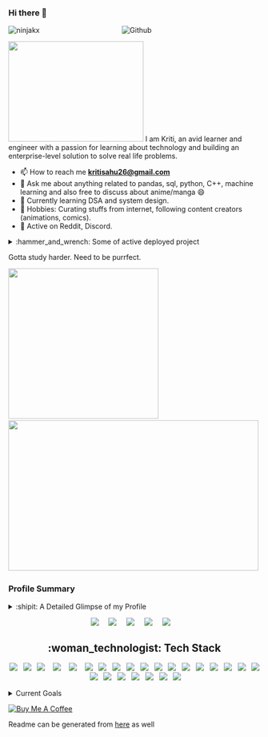 ### Hi there 👋 

<img width="55%" align="right" alt="Github" src="https://raw.githubusercontent.com/onimur/.github/master/.resources/git-header.svg" />

<p align="left"> <img src="https://komarev.com/ghpvc/?username=ninjakx" alt="ninjakx" /> </p>
<img src="https://cats.bewin24.com/wp-content/uploads/2019/09/maxresdefault-40.jpg" width="270" height="200"/>
I am Kriti, an avid learner and engineer with a passion for learning about technology and building an enterprise-level solution to solve real life problems. 


<!-- - 🌱 I’m currently learning about other Tech Stack. -->
- 📫 How to reach me **kritisahu26@gmail.com**
- 💬 Ask me about anything related to pandas, sql, python, C++, machine learning and also free to discuss about anime/manga 😄
- 🌱 Currently learning DSA and system design.
- 📝 Hobbies: Curating stuffs from internet, following content creators (animations, comics).
- 📍 Active on Reddit, Discord.
<details>

<summary>:hammer_and_wrench: Some of active deployed project</summary>

<!-- $${\color{red}Some \space of \space the \space \color{lightblue}active \space \color{orange}deployed \space Projects}$$ -->
<!-- $\color[rgb]{1,0,1} Django \space Based  \space Project \space for \space checking \space the \space AQP \space index:$ -->
**Django based project for checking the AQP index:**
- Hosted on: https://aqp-web-production.up.railway.app/ 
- Repo: https://github.com/ninjakx/AQP

<!-- $\color[rgb]{1,0,1} Covid \space Dashboard \space using \space DC.js \space and \space D3.js:$ -->
**Dashboard using Dc.js and D3.js:**
- Hosted on: https://ninjakx.github.io/covid_dash/
- Repo: https://ninjakx.github.io/covid_dash/
</details>
<!-- $${\color{red}Low \space Level \space Design \space \color{lightblue}with \space \color{orange}proper \space testing}$$
$\color[rgb]{1,0,1} Course \space Scheduler$ -->
<!-- **Low level design with proper unit testing:**
- Also includes Action for unittest :-> Build is successful and all test passed. check this out: https://github.com/ninjakx/course_scheduler/actions/runs/4883417531
- Repo: [https://github.com/ninjakx/course_scheduler](https://github.com/ninjakx/course_scheduler)
- Problem Statement: https://www.geektrust.com/coding/detailed/course-scheduling -->

<!-- Rest of the solved LLD & design pattern will be found in https://github.com/ninjakx/Low-Level-Design

If get time will add more. -->


Gotta study harder. Need to be purrfect.
<!-- ![](https://i.pinimg.com/originals/1b/43/dd/1b43dd19b6358ceea4a89e6a5d9cd1af.gif) | ![](https://media.tenor.com/SXGYbcjqv58AAAAd/cat-typing.gif) -->

<p float="left">
  <img src="https://i.pinimg.com/originals/1b/43/dd/1b43dd19b6358ceea4a89e6a5d9cd1af.gif" width="300" height="300"/>
  <img src="https://media.tenor.com/SXGYbcjqv58AAAAd/cat-typing.gif" width="500" height="300" /> 
</p>

<!-- Motto: Work Hard, Cry Later -->

### Profile Summary

<details>

<summary>:shipit: A Detailed Glimpse of my Profile</summary>
     
 ![metric](https://github.com/ninjakx/ninjakx/blob/main/github-metrics.svg)
     
<!-- 
![Metrics](https://metrics.lecoq.io/ninjakx?template=classic&repositories.forks=true&commits.authoring=ninjakx&languages=1&introduction=1&isocalendar=1&lines=1&achievements=1&stackoverflow=1&followup=1&isocalendar.duration=half-year&languages.limit=8&languages.sections=most-used&languages.colors=github&languages.threshold=0%25&languages.indepth=false&languages.categories=markup%2C%20programming&languages.recent.categories=markup%2C%20programming&languages.recent.load=300&languages.recent.days=14&introduction.title=true&followup.sections=repositories%2C%20user&achievements.threshold=C&achievements.secrets=true&achievements.display=detailed&achievements.limit=0&stackoverflow.user=6660373&stackoverflow.sections=answers-top%2C%20questions-top&stackoverflow.limit=2&stackoverflow.lines=4&stackoverflow.lines.snippet=2&config.timezone=Asia%2FCalcutta&config.display=large) -->
<!-- ![Metrics](https://metrics.lecoq.io/ninjakx?template=classic&languages=1&introduction=1&gists=1&lines=1&achievements=1&pagespeed=1&stackoverflow=1&isocalendar=1&isocalendar.duration=half-year&languages.limit=8&languages.sections=most-used&languages.colors=github&languages.threshold=0%25&languages.indepth=false&languages.categories=markup%2C%20programming&languages.recent.categories=markup%2C%20programming&languages.recent.load=300&languages.recent.days=14&introduction.title=false&achievements.threshold=C&achievements.secrets=true&achievements.display=detailed&achievements.limit=0&pagespeed.url=https%3A%2F%2Fninjakx.github.io%2F&pagespeed.detailed=false&pagespeed.screenshot=true&stackoverflow.user=6660373&stackoverflow.sections=answers-top%2C%20questions-top&stackoverflow.limit=2&stackoverflow.lines=4&stackoverflow.lines.snippet=2&config.timezone=Asia%2FKolkata&config.twemoji=true)
 -->
     
</details> 

<!-- 
<!-- ![summary](https://github-readme-stats.vercel.app/api?username=ninjakx&show_icons=true&theme=radical) -->
<!-- ![summary2](https://github-profile-trophy.vercel.app/?username=ninjakx&theme=onedark) -->

<p align="left"> 
<!-- <a href="https://linkedin.com/in/kritisahu" target="blank"><img align="center" src="https://www.vectorlogo.zone/logos/linkedin/linkedin-tile.svg" alt="kritisahu" height="45" width="45" /></a>
<a href="https://stackoverflow.com/users/6660373/pygirl" target="blank"><img align="center" src="https://upload.wikimedia.org/wikipedia/commons/thumb/e/ef/Stack_Overflow_icon.svg/768px-Stack_Overflow_icon.svg.png" alt="pygirl" height="60" width="60" /></a>
<a href="https://www.hackerrank.com/Ninja_kx" target="blank"><img align="center" src="https://cdn.worldvectorlogo.com/logos/hackerrank.svg" alt="Ninja_kx" height="60" width="60" /></a>
<a href="https://ninjakx.github.io/" target="blank"><img align="center" src="https://upload.wikimedia.org/wikipedia/commons/thumb/3/31/Blogger.svg/1200px-Blogger.svg.png" alt="ninjakx.github.io" height="45" width="45" /></a> -->
     
 
<p align="center">
  <a target="_blank"href="https://linkedin.com/in/nkx01/"><img src="https://img.shields.io/badge/LinkedIn-0077B5?style=for-the-badge&logo=linkedin&logoColor=white" /></a>&nbsp;&nbsp;&nbsp;&nbsp;
  <a href="mailto:kritisahu26@gmail.com?subject=Hello%20NKX,%20From%20Github"><img src="https://img.shields.io/badge/gmail-%23D14836.svg?&style=for-the-badge&logo=gmail&logoColor=white" /></a>&nbsp;&nbsp;&nbsp;&nbsp;
  <a href="https://stackoverflow.com/users/6660373/pygirl/"><img src="https://img.shields.io/badge/Stack_Overflow-FE7A16?style=for-the-badge&logo=stack-overflow&logoColor=white" /></a>&nbsp;&nbsp;&nbsp;&nbsp;
  <a href="https://www.hackerrank.com/Ninja_kx"><img src="https://img.shields.io/badge/-Hackerrank-2EC866?style=for-the-badge&logo=HackerRank&logoColor=white" /></a>&nbsp;&nbsp;&nbsp;&nbsp;
  <a href="https://ninjakx.github.io/"><img src="https://img.shields.io/badge/Blogger-FF5722?style=for-the-badge&logo=blogger&logoColor=white" /></a>&nbsp;&nbsp;&nbsp;&nbsp; 
</p>
     
<h2 align="center">:woman_technologist: Tech Stack</h2>
<p align="center">
  <img src="https://img.shields.io/badge/Python-14354C?style=for-the-badge&logo=python&logoColor=white" />&nbsp;&nbsp; 
  <img src="https://img.shields.io/badge/C%2B%2B-00599C?style=for-the-badge&logo=c%2B%2B&logoColor=white" />&nbsp;&nbsp;
  <img src="https://img.shields.io/badge/HTML5-E34F26?style=for-the-badge&logo=html5&logoColor=white" />&nbsp;&nbsp;&nbsp;
  <img src="https://img.shields.io/badge/CSS3-1572B6?style=for-the-badge&logo=css3&logoColor=white" />&nbsp;&nbsp;&nbsp;
  <img src="https://img.shields.io/badge/JavaScript-323330?style=for-the-badge&logo=javascript&logoColor=white" />&nbsp;&nbsp;&nbsp;
  <img src="https://img.shields.io/badge/Plotly-239120?style=for-the-badge&logo=plotly&logoColor=white" />&nbsp;&nbsp;
  <img src="https://img.shields.io/badge/Flask-000000?style=for-the-badge&logo=flask&logoColor=white" />&nbsp;&nbsp;
  <img src="https://img.shields.io/badge/git%20-%231572B6.svg?&style=for-the-badge&logo=git&logoColor=white" />&nbsp;&nbsp;
  <img src="https://img.shields.io/badge/numpy-%23013243.svg?style=for-the-badge&logo=numpy&logoColor=white" />&nbsp;&nbsp;
  <img src="https://img.shields.io/badge/pandas-%23150458.svg?style=for-the-badge&logo=pandas&logoColor=white" />&nbsp;&nbsp;
  <img src="https://img.shields.io/badge/Heroku-430098?style=for-the-badge&logo=heroku&logoColor=white" />&nbsp;&nbsp;
  <img src="https://img.shields.io/badge/MySQL-00000F?style=for-the-badge&logo=mysql&logoColor=white" />&nbsp;&nbsp;
  <img src="https://img.shields.io/badge/Neo4j-018bff?style=for-the-badge&logo=neo4j&logoColor=white" />&nbsp;&nbsp;
  <img src="https://img.shields.io/badge/Shell_Script-121011?style=for-the-badge&logo=gnu-bash&logoColor=white" />&nbsp;&nbsp;
  <img src="https://img.shields.io/badge/Django-092E20?style=for-the-badge&logo=django&logoColor=white" />&nbsp;&nbsp;
  <img src="https://img.shields.io/badge/Angular-DD0031?style=for-the-badge&logo=angular&logoColor=white" />&nbsp;&nbsp;
  <img src="https://img.shields.io/badge/Keras-%23D00000.svg?style=for-the-badge&logo=Keras&logoColor=white" />&nbsp;&nbsp;    
  <img src="https://img.shields.io/badge/Bootstrap-563D7C?style=for-the-badge&logo=bootstrap&logoColor=white" />&nbsp;&nbsp;
  <img src="https://img.shields.io/badge/PostgreSQL-316192?style=for-the-badge&logo=postgresql&logoColor=white" />&nbsp;&nbsp;
  <img src="https://img.shields.io/badge/LaTeX-47A141?style=for-the-badge&logo=LaTeX&logoColor=white" />&nbsp;&nbsp;
  <img src="https://img.shields.io/badge/scikit_learn-F7931E?style=for-the-badge&logo=scikit-learn&logoColor=white" />&nbsp;&nbsp;
  <img src="https://img.shields.io/badge/go-%2300ADD8.svg?style=for-the-badge&logo=go&logoColor=white" />&nbsp;&nbsp;
  <img src="https://img.shields.io/badge/redis-%23DD0031.svg?style=for-the-badge&logo=redis&logoColor=white" />&nbsp;&nbsp;
  <img src="https://img.shields.io/badge/postgres-%23316192.svg?style=for-the-badge&logo=postgresql&logoColor=white" />&nbsp;&nbsp;
  <img src="https://img.shields.io/badge/-GraphQL-E10098?style=for-the-badge&logo=graphql&logoColor=white" />&nbsp;&nbsp;
</p>

<details>
<summary>Current Goals</summary>
<!--     <li> Learn Pandas <img src="https://progress-bar.dev/75"> </li> -->
<!--     <li> Learn OOPS in C++ <img src="https://progress-bar.dev/60"> </li> -->
    <li> Be good at Data Structure and Algorithm <img src="https://progress-bar.dev/60"> </li>
<!--     <li> Fundamental of Computer vision(detection, segmentation and optimization technique) + Understanding of few of the reasearch papers in depth <img src="https://progress-bar.dev/60"> </li> -->
<!--     <li> Learn Statistcs(Intermediate) and work on some of its practical use cases <img src="https://progress-bar.dev/30"> </li> -->
<!--     <li> Be good at ML, Feature Engineering and modelling. <img src="https://progress-bar.dev/55"> </li> -->
<!--     <li> Learn Pyspark <img src="https://progress-bar.dev/0"> </li> -->
    <li> Open Source Contribution <img src="https://progress-bar.dev/20"> </li>
    <li> Learn about Memory Optimization and OS System <img src="https://progress-bar.dev/10"> </li>
    <li> Good grip on LLD <img src="https://progress-bar.dev/20"> </li>
    <li> Good grip on HLD <img src="https://progress-bar.dev/10"> </li>

<!--     <li> Learn AWS <img src="https://progress-bar.dev/30"> </li> -->
</details>
<!-- 
<details>
<summary>Projects Ideas</summary>
These are some of the projects I am interested in/working on:

- Character Person Tagging System for movies:
I have hard time in keeping the names in my mind. I want to automate this process by allowing it to scrap all the images of the characters from the google image api and then train a face detection model on those data. On video stream It will show me the name on the screen after detecting the characters.

- Creating notes from Handstyle teaching on black/white screen.

- Using AI to reduce the gap between parents and their kids.
</details> -->


<a href="https://www.buymeacoffee.com/ninjakx" target="_blank"><img src="https://cdn.buymeacoffee.com/buttons/default-orange.png" alt="Buy Me A Coffee" height="41" width="174"></a>

Readme can be generated from [here](https://rahuldkjain.github.io/gh-profile-readme-generator/) as well 
